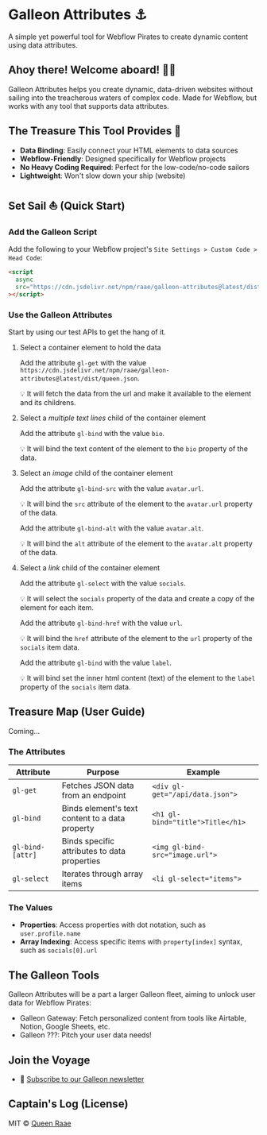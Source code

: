 # Galleon Attributes ⚓

A simple yet powerful tool for Webflow Pirates to create dynamic content using data attributes.

## Ahoy there! Welcome aboard! 🏴‍☠️

Galleon Attributes helps you create dynamic, data-driven websites without sailing into the treacherous waters of complex code. Made for Webflow, but works with any tool that supports data attributes.

## The Treasure This Tool Provides 💎

- **Data Binding**: Easily connect your HTML elements to data sources
- **Webflow-Friendly**: Designed specifically for Webflow projects
- **No Heavy Coding Required**: Perfect for the low-code/no-code sailors
- **Lightweight**: Won't slow down your ship (website)

## Set Sail ⛵ (Quick Start)

### Add the Galleon Script

Add the following to your Webflow project's `Site Settings > Custom Code > Head Code`:

```html
<script
  async
  src="https://cdn.jsdelivr.net/npm/raae/galleon-attributes@latest/dist/script.js"
></script>
```

### Use the Galleon Attributes

Start by using our test APIs to get the hang of it.

1. Select a container element to hold the data

   Add the attribute `gl-get` with the value `https://cdn.jsdelivr.net/npm/raae/galleon-attributes@latest/dist/queen.json`.

   💡 It will fetch the data from the url and make it available to the element and its childrens.

2. Select a _multiple text lines_ child of the container element

   Add the attribute `gl-bind` with the value `bio`.

   💡 It will bind the text content of the element to the `bio` property of the data.

3. Select an _image_ child of the container element

   Add the attribute `gl-bind-src` with the value `avatar.url`.

   💡 It will bind the `src` attribute of the element to the `avatar.url` property of the data.

   Add the attribute `gl-bind-alt` with the value `avatar.alt`.

   💡 It will bind the `alt` attribute of the element to the `avatar.alt` property of the data.

4. Select a _link_ child of the container element

   Add the attribute `gl-select` with the value `socials`.

   💡 It will select the `socials` property of the data and create a copy of the element for each item.

   Add the attribute `gl-bind-href` with the value `url`.

   💡 It will bind the `href` attribute of the element to the `url` property of the `socials` item data.

   Add the attribute `gl-bind` with the value `label`.

   💡 It will bind set the inner html content (text) of the element to the `label` property of the `socials` item data.

## Treasure Map (User Guide)

Coming...

### The Attributes

| Attribute        | Purpose                                         | Example                          |
| ---------------- | ----------------------------------------------- | -------------------------------- |
| `gl-get`         | Fetches JSON data from an endpoint              | `<div gl-get="/api/data.json">`  |
| `gl-bind`        | Binds element's text content to a data property | `<h1 gl-bind="title">Title</h1>` |
| `gl-bind-[attr]` | Binds specific attributes to data properties    | `<img gl-bind-src="image.url">`  |
| `gl-select`      | Iterates through array items                    | `<li gl-select="items">`         |

### The Values

- **Properties**: Access properties with dot notation, such as `user.profile.name`
- **Array Indexing**: Access specific items with `property[index]` syntax, such as `socials[0].url`

## The Galleon Tools

Galleon Attributes will be a part a larger Galleon fleet, aiming to unlock user data for Webflow Pirates:

- Galleon Gateway: Fetch personalized content from tools like Airtable, Notion, Google Sheets, etc.
- Galleon ???: Pitch your user data needs!

## Join the Voyage

- 📰 [Subscribe to our Galleon newsletter](https://galleon.tools)

## Captain's Log (License)

MIT © [Queen Raae](https://github.com/queen-raae)

